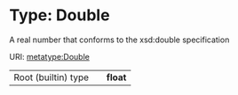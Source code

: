 
# Type: Double


A real number that conforms to the xsd:double specification

URI: [metatype:Double](https://w3id.org/linkml/meta/types/Double)

|  |  |  |
| --- | --- | --- |
| Root (builtin) type | | **float** |
